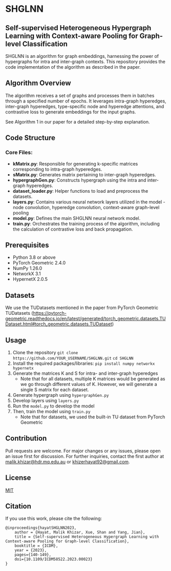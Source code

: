 # SHGLNN
## Self-supervised Heterogeneous Hypergraph Learning with Context-aware Pooling for Graph-level Classification
SHGLNN is an algorithm for graph embeddings, harnessing the power of hypergraphs for intra and inter-graph contexts. This repository provides the code implementation of the algorithm as described in the paper.

## Algorithm Overview
The algorithm receives a set of graphs and processes them in batches through a specified number of epochs. It leverages intra-graph hyperedges, inter-graph hyperedges, type-specific node and hyperedge attentions, and contrastive loss to generate embeddings for the input graphs.

See Algorithm 1 in our paper for a detailed step-by-step explanation.

## Code Structure
### Core Files:
- **kMatrix.py**: Responsible for generating k-specific matrices corresponding to intra-graph hyperedges.
- **sMatrix.py**: Generates matrix pertaining to inter-graph hyperedges.
- **hypergraphGen.py**: Constructs hypergraph using the intra and inter-graph hyperedges.
- **dataset_loader.py**: Helper functions to load and preprocess the datasets.
- **layers.py**: Contains various neural network layers utilized in the model - node convolution, hyperedge convolution, context-aware graph-level pooling
- **model.py**: Defines the main SHGLNN neural network model.
- **train.py**: Orchestrates the training process of the algorithm, including the calculation of contrastive loss and back propagation.

## Prerequisites
- Python 3.8 or above
- PyTorch Geometric 2.4.0
- NumPy 1.26.0
- NetworkX 3.1
- HypernetX 2.0.5

## Datasets
We use the TUDatasets mentioned in the paper from PyTorch Geometric TUDatasets (https://pytorch-geometric.readthedocs.io/en/latest/generated/torch_geometric.datasets.TUDataset.html#torch_geometric.datasets.TUDataset)
## Usage
1. Clone the repository
`git clone https://github.com/YOUR_USERNAME/SHGLNN.git`
`cd SHGLNN`
2. Install the required packages/libraries:
`pip install numpy networkx hypernetx`
3. Generate the matrices K and S for intra- and inter-graph hyperedges
   - Note that for all datasets, multiple K matrices would be generated as we go through different values of K. However, we will generate a single S matrix for each dataset.
5. Generate hypergraph using `hypergraphGen.py`
6. Develop layers using `layers.py`
7. Run the `model.py` to develop the model
8. Then, train the model using `train.py`
   - Note that for datasets, we used the built-in TU dataset from PyTorch Geometric

## Contribution
Pull requests are welcome. For major changes or any issues, please open an issue first for discussion. For further inquiries, contact the first author at malik.khizar@hdr.mq.edu.au or khizerhayat92@gmail.com.

## License
[MIT](https://choosealicense.com/licenses/mit/)

## Citation
If you use this work, please cite the following:
```
@inproceedings{hayatSHGLNN2023, 
    author = {Hayat, Malik Khizar, Xue, Shan and Yang, Jian},
    title = {Self-supervised Heterogeneous Hypergraph Learning with Context-aware Pooling for Graph-level Classification},
    booktitle = {ICDM},
    year = {2023},
    pages={140-149},
    doi={10.1109/ICDM58522.2023.00023}
}
```
